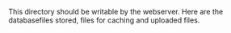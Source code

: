 This directory should be writable by the webserver. Here are the databasefiles stored, files for caching and uploaded files.
